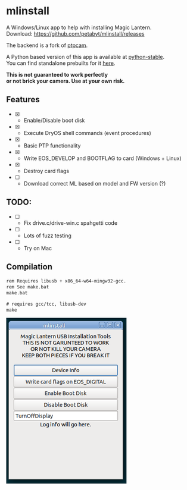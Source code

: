 # mlinstall
A Windows/Linux app to help with installing Magic Lantern.  
Download: https://github.com/petabyt/mlinstall/releases  

The backend is a fork of [ptpcam](https://github.com/reticulatedpines/magiclantern_simplified/tree/dev/contrib/ptpcam).  

A Python based version of this app is available at [python-stable](https://github.com/petabyt/mlinstall/tree/python-stable).  
You can find standalone prebuilts for it [here](https://github.com/petabyt/mlinstall/releases/tag/0.1.0).

**This is not guaranteed to work perfectly  
or not brick your camera. Use at your own risk.**  

## Features
- [x] - Enable/Disable boot disk
- [x] - Execute DryOS shell commands (event procedures)
- [x] - Basic PTP functionality
- [x] - Write EOS_DEVELOP and BOOTFLAG to card (Windows + Linux)
- [x] - Destroy card flags
- [ ] - Download correct ML based on model and FW version (?)

## TODO:
- [ ] - Fix drive.c/drive-win.c spahgetti code
- [ ] - Lots of fuzz testing
- [ ] - Try on Mac

## Compilation
```
rem Requires libusb + x86_64-w64-mingw32-gcc.
rem See make.bat
make.bat
```

```
# requires gcc/tcc, libusb-dev
make
```

![screenshot](screenshot.png)
